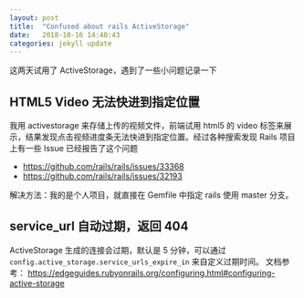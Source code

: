 ```yaml
---
layout: post
title:  "Confused about rails ActiveStorage"
date:   2018-10-16 14:40:43
categories: jekyll update
---
```


这两天试用了 ActiveStorage，遇到了一些小问题记录一下

## HTML5 Video 无法快进到指定位置
我用 activestorage 来存储上传的视频文件，前端试用 html5 的 video 标签来展示，结果发现点击视频进度条无法快进到指定位置。经过各种搜索发现 Rails 项目上有一些 Issue 已经报告了这个问题

- https://github.com/rails/rails/issues/33368
- https://github.com/rails/rails/issues/32193

解决方法：我的是个人项目，就直接在 Gemfile 中指定 rails 使用 master 分支。

## service_url 自动过期，返回 404

ActiveStorage 生成的连接会过期，默认是 5 分钟，可以通过 `config.active_storage.service_urls_expire_in` 来自定义过期时间。
文档参考： https://edgeguides.rubyonrails.org/configuring.html#configuring-active-storage
